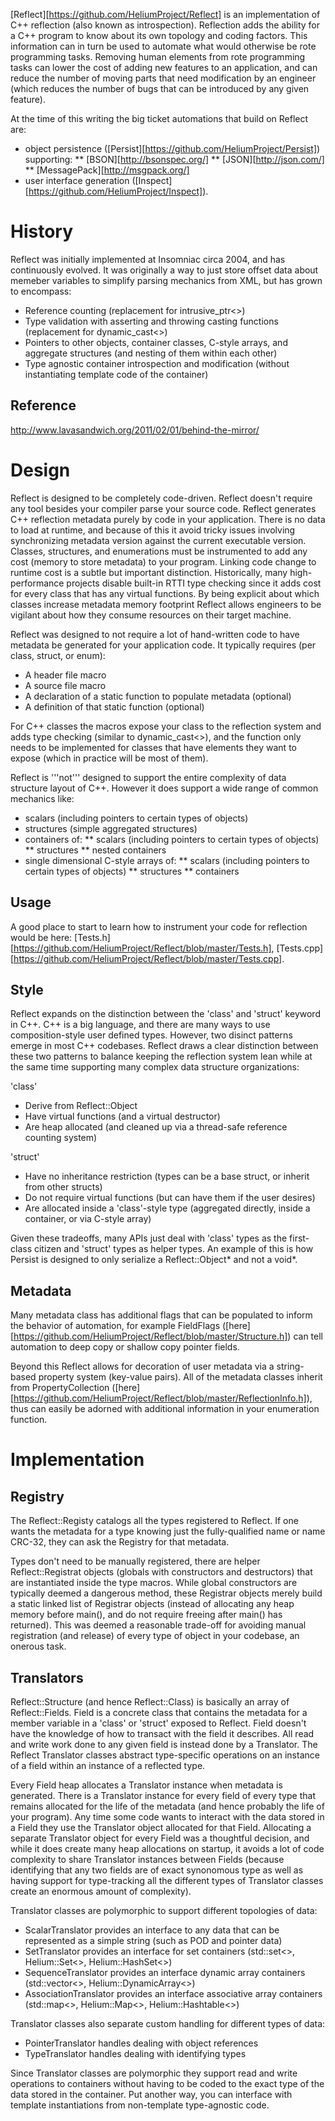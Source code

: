 [Reflect][https://github.com/HeliumProject/Reflect] is an implementation of C++ reflection (also known as introspection).  Reflection adds the ability for a C++ program to know about its own topology and coding factors.  This information can in turn be used to automate what would otherwise be rote programming tasks.  Removing human elements from rote programming tasks can lower the cost of adding new features to an application, and can reduce the number of moving parts that need modification by an engineer (which reduces the number of bugs that can be introduced by any given feature).

At the time of this writing the big ticket automations that build on Reflect are:
* object persistence ([Persist][https://github.com/HeliumProject/Persist]) supporting:
** [BSON][http://bsonspec.org/]
** [JSON][http://json.com/]
** [MessagePack][http://msgpack.org/]
* user interface generation ([Inspect][https://github.com/HeliumProject/Inspect]).

History
=======

Reflect was initially implemented at Insomniac circa 2004, and has continuously evolved.  It was originally a way to just store offset data about memeber variables to simplify parsing mechanics from XML, but has grown to encompass:
* Reference counting (replacement for intrusive_ptr<>)
* Type validation with asserting and throwing casting functions (replacement for dynamic_cast<>)
* Pointers to other objects, container classes, C-style arrays, and aggregate structures (and nesting of them within each other)
* Type agnostic container introspection and modification (without instantiating template code of the container)

Reference
---------
http://www.lavasandwich.org/2011/02/01/behind-the-mirror/

Design
======

Reflect is designed to be completely code-driven.  Reflect doesn't require any tool besides your compiler parse your source code.  Reflect generates C++ reflection metadata purely by code in your application.  There is no data to load at runtime, and because of this it avoid tricky issues involving synchronizing metadata version against the current executable version.  Classes, structures, and enumerations must be instrumented to add any cost (memory to store metadata) to your program.  Linking code change to runtime cost is a subtle but important distinction.  Historically, many high-performance projects disable built-in RTTI type checking since it adds cost for every class that has any virtual functions.  By being explicit about which classes increase metadata memory footprint Reflect allows engineers to be vigilant about how they consume resources on their target machine.

Reflect was designed to not require a lot of hand-written code to have metadata be generated for your application code.  It typically requires (per class, struct, or enum):
* A header file macro
* A source file macro
* A declaration of a static function to populate metadata (optional)
* A definition of that static function (optional)

For C++ classes the macros expose your class to the reflection system and adds type checking (similar to dynamic_cast<>), and the function only needs to be implemented for classes that have elements they want to expose (which in practice will be most of them).

Reflect is '''not''' designed to support the entire complexity of data structure layout of C++.  However it does support a wide range of common mechanics like:
* scalars (including pointers to certain types of objects)
* structures (simple aggregated structures)
* containers of:
** scalars (including pointers to certain types of objects)
** structures
** nested containers
* single dimensional C-style arrays of:
** scalars (including pointers to certain types of objects)
** structures
** containers

Usage
-----

A good place to start to learn how to instrument your code for reflection would be here: [Tests.h][https://github.com/HeliumProject/Reflect/blob/master/Tests.h], [Tests.cpp][https://github.com/HeliumProject/Reflect/blob/master/Tests.cpp].

Style
-----

Reflect expands on the distinction between the 'class' and 'struct' keyword in C++.  C++ is a big language, and there are many ways to use composition-style user defined types.  However, two disinct patterns emerge in most C++ codebases.  Reflect draws a clear distinction between these two patterns to balance keeping the reflection system lean while at the same time supporting many complex data structure organizations:

'class'
* Derive from Reflect::Object
* Have virtual functions (and a virtual destructor)
* Are heap allocated (and cleaned up via a thread-safe reference counting system)

'struct'
* Have no inheritance restriction (types can be a base struct, or inherit from other structs)
* Do not require virtual functions (but can have them if the user desires)
* Are allocated inside a 'class'-style type (aggregated directly, inside a container, or via C-style array)

Given these tradeoffs, many APIs just deal with 'class' types as the first-class citizen and 'struct' types as helper types.  An example of this is how Persist is designed to only serialize a Reflect::Object* and not a void*.

Metadata
--------

Many metadata class has additional flags that can be populated to inform the behavior of automation, for example FieldFlags ([here][https://github.com/HeliumProject/Reflect/blob/master/Structure.h]) can tell automation to deep copy or shallow copy pointer fields.

Beyond this Reflect allows for decoration of user metadata via a string-based property system (key-value pairs).  All of the metadata classes inherit from PropertyCollection ([here][https://github.com/HeliumProject/Reflect/blob/master/ReflectionInfo.h]), thus can easily be adorned with additional information in your enumeration function.

Implementation
==============

Registry
--------

The Reflect::Registy catalogs all the types registered to Reflect.  If one wants the metadata for a type knowing just the fully-qualified name or name CRC-32, they can ask the Registry for that metadata.

Types don't need to be manually registered, there are helper Reflect::Registrat objects (globals with constructors and destructors) that are instantiated inside the type macros.  While global constructors are typically deemed a dangerous method, these Registrar objects merely build a static linked list of Registrar objects (instead of allocating any heap memory before main(), and do not require freeing after main() has returned).  This was deemed a reasonable trade-off for avoiding manual registration (and release) of every type of object in your codebase, an onerous task.

Translators
-----------

Reflect::Structure (and hence Reflect::Class) is basically an array of Reflect::Fields.  Field is a concrete class that contains the metadata for a member variable in a 'class' or 'struct' exposed to Reflect.  Field doesn't have the knowledge of how to transact with the field it describes.  All read and write work done to any given field is instead done by a Translator.  The Reflect Translator classes abstract type-specific operations on an instance of a field within an instance of a reflected type.

Every Field heap allocates a Translator instance when metadata is generated.  There is a Translator instance for every field of every type that remains allocated for the life of the metadata (and hence probably the life of your program).  Any time some code wants to interact with the data stored in a Field they use the Translator object allocated for that Field.  Allocating a separate Translator object for every Field was a thoughtful decision, and while it does create many heap allocations on startup, it avoids a lot of code complexity to share Translator instances between Fields (because identifying that any two fields are of exact synonomous type as well as having support for type-tracking all the different types of Translator classes create an enormous amount of complexity).

Translator classes are polymorphic to support different topologies of data:
* ScalarTranslator provides an interface to any data that can be represented as a simple string (such as POD and pointer data)
* SetTranslator provides an interface for set containers (std::set<>, Helium::Set<>, Helium::HashSet<>)
* SequenceTranslator provides an interface dynamic array containers (std::vector<>, Helium::DynamicArray<>)
* AssociationTranslator provides an interface associative array containers (std::map<>, Helium::Map<>, Helium::Hashtable<>)

Translator classes also separate custom handling for different types of data:
* PointerTranslator handles dealing with object references
* TypeTranslator handles dealing with identifying types

Since Translator classes are polymorphic they support read and write operations to containers without having to be coded to the exact type of the data stored in the container.  Put another way, you can interface with template instantiations from non-template type-agnostic code.

